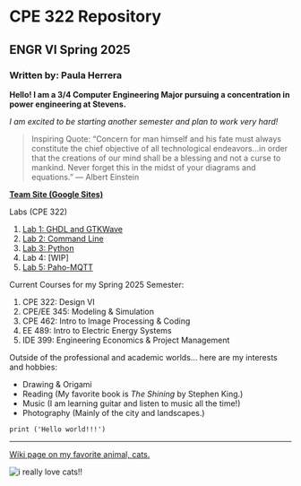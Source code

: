 # CPE 322 Repository
## ENGR VI Spring 2025 
### Written by: Paula Herrera

**Hello! I am a 3/4 Computer Engineering Major pursuing a concentration in power engineering at Stevens.**

*I am excited to be starting another semester and plan to work very hard!*

> Inspiring Quote: “Concern for man himself and his fate must always constitute the chief objective of all technological endeavors...in order that the creations of our mind shall be a blessing and not a curse to mankind. Never forget this in the midst of your diagrams and equations.”
― Albert Einstein

[**Team Site (Google Sites)**](https://sites.google.com/stevens.edu/ee-322/home)

Labs (CPE 322)
1. [Lab 1: GHDL and GTKWave](https://github.com/pherrer/CPE-322/blob/main/Lab-1%3A%20GHDL%20%26%20GTKWave.md)
2. [Lab 2: Command Line](https://github.com/pherrer/CPE-322/blob/main/Lab-%202:%20Command%20Line.md)
3. [Lab 3: Python](https://github.com/pherrer/CPE-322/blob/ddabe8a5f67077de728480e3bd46bfb439d61daa/Lab-3%3APython.md)
4. Lab 4: [WIP]
5. [Lab 5: Paho-MQTT](https://github.com/pherrer/CPE-322/blob/cf26306104d31f60ac2e71cc1edee00c2bd73585/Lab-5%3A%20Paho-MQTT.md)

Current Courses for my Spring 2025 Semester:
1.  CPE 322: Design VI
2.  CPE/EE 345: Modeling & Simulation
3.  CPE 462: Intro to Image Processing & Coding
4.  EE 489: Intro to Electric Energy Systems
5.  IDE 399: Engineering Economics & Project Management

Outside of the professional and academic worlds... here are my interests and hobbies:
-  Drawing & Origami
-  Reading (My favorite book is *The Shining* by Stephen King.)
-  Music (I am learning guitar and listen to music all the time!)
-  Photography (Mainly of the city and landscapes.)

`print ('Hello world!!!')`

----- 

[Wiki page on my favorite animal, cats.](https://en.wikipedia.org/wiki/Cat)

![i really love cats!!](https://github.com/user-attachments/assets/75d46203-9b02-4b47-b9c2-1f16f93c0c4e)



